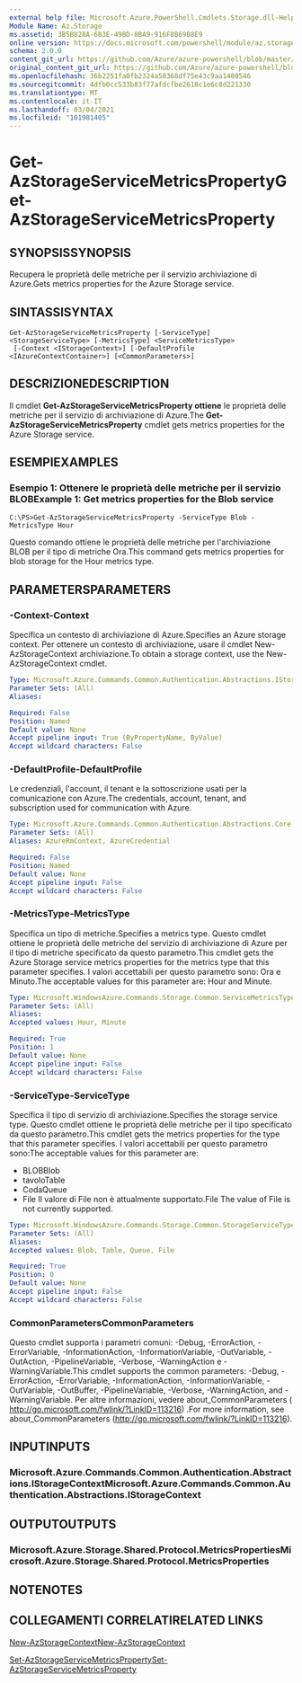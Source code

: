 ```yaml
---
external help file: Microsoft.Azure.PowerShell.Cmdlets.Storage.dll-Help.xml
Module Name: Az.Storage
ms.assetid: 3B5B828A-6B3E-49BD-8BA9-916F8B69B8E9
online version: https://docs.microsoft.com/powershell/module/az.storage/get-azstorageservicemetricsproperty
schema: 2.0.0
content_git_url: https://github.com/Azure/azure-powershell/blob/master/src/Storage/Storage.Management/help/Get-AzStorageServiceMetricsProperty.md
original_content_git_url: https://github.com/Azure/azure-powershell/blob/master/src/Storage/Storage.Management/help/Get-AzStorageServiceMetricsProperty.md
ms.openlocfilehash: 36b2251fa0fb2324a58368df75e43c9aa1480546
ms.sourcegitcommit: 4dfb0cc533b83f77afdcfbe2618c1e6c8d221330
ms.translationtype: MT
ms.contentlocale: it-IT
ms.lasthandoff: 03/04/2021
ms.locfileid: "101981405"
---
```

# <span data-ttu-id="7c3e7-101">Get-AzStorageServiceMetricsProperty</span><span class="sxs-lookup"><span data-stu-id="7c3e7-101">Get-AzStorageServiceMetricsProperty</span></span>

## <span data-ttu-id="7c3e7-102">SYNOPSIS</span><span class="sxs-lookup"><span data-stu-id="7c3e7-102">SYNOPSIS</span></span>
<span data-ttu-id="7c3e7-103">Recupera le proprietà delle metriche per il servizio archiviazione di Azure.</span><span class="sxs-lookup"><span data-stu-id="7c3e7-103">Gets metrics properties for the Azure Storage service.</span></span>

## <span data-ttu-id="7c3e7-104">SINTASSI</span><span class="sxs-lookup"><span data-stu-id="7c3e7-104">SYNTAX</span></span>

```
Get-AzStorageServiceMetricsProperty [-ServiceType] <StorageServiceType> [-MetricsType] <ServiceMetricsType>
 [-Context <IStorageContext>] [-DefaultProfile <IAzureContextContainer>] [<CommonParameters>]
```

## <span data-ttu-id="7c3e7-105">DESCRIZIONE</span><span class="sxs-lookup"><span data-stu-id="7c3e7-105">DESCRIPTION</span></span>
<span data-ttu-id="7c3e7-106">Il cmdlet **Get-AzStorageServiceMetricsProperty ottiene** le proprietà delle metriche per il servizio di archiviazione di Azure.</span><span class="sxs-lookup"><span data-stu-id="7c3e7-106">The **Get-AzStorageServiceMetricsProperty** cmdlet gets metrics properties for the Azure Storage service.</span></span>

## <span data-ttu-id="7c3e7-107">ESEMPI</span><span class="sxs-lookup"><span data-stu-id="7c3e7-107">EXAMPLES</span></span>

### <span data-ttu-id="7c3e7-108">Esempio 1: Ottenere le proprietà delle metriche per il servizio BLOB</span><span class="sxs-lookup"><span data-stu-id="7c3e7-108">Example 1: Get metrics properties for the Blob service</span></span>
```
C:\PS>Get-AzStorageServiceMetricsProperty -ServiceType Blob -MetricsType Hour
```

<span data-ttu-id="7c3e7-109">Questo comando ottiene le proprietà delle metriche per l'archiviazione BLOB per il tipo di metriche Ora.</span><span class="sxs-lookup"><span data-stu-id="7c3e7-109">This command gets metrics properties for blob storage for the Hour metrics type.</span></span>

## <span data-ttu-id="7c3e7-110">PARAMETERS</span><span class="sxs-lookup"><span data-stu-id="7c3e7-110">PARAMETERS</span></span>

### <span data-ttu-id="7c3e7-111">-Context</span><span class="sxs-lookup"><span data-stu-id="7c3e7-111">-Context</span></span>
<span data-ttu-id="7c3e7-112">Specifica un contesto di archiviazione di Azure.</span><span class="sxs-lookup"><span data-stu-id="7c3e7-112">Specifies an Azure storage context.</span></span>
<span data-ttu-id="7c3e7-113">Per ottenere un contesto di archiviazione, usare il cmdlet New-AzStorageContext archiviazione.</span><span class="sxs-lookup"><span data-stu-id="7c3e7-113">To obtain a storage context, use the New-AzStorageContext cmdlet.</span></span>

```yaml
Type: Microsoft.Azure.Commands.Common.Authentication.Abstractions.IStorageContext
Parameter Sets: (All)
Aliases:

Required: False
Position: Named
Default value: None
Accept pipeline input: True (ByPropertyName, ByValue)
Accept wildcard characters: False
```

### <span data-ttu-id="7c3e7-114">-DefaultProfile</span><span class="sxs-lookup"><span data-stu-id="7c3e7-114">-DefaultProfile</span></span>
<span data-ttu-id="7c3e7-115">Le credenziali, l'account, il tenant e la sottoscrizione usati per la comunicazione con Azure.</span><span class="sxs-lookup"><span data-stu-id="7c3e7-115">The credentials, account, tenant, and subscription used for communication with Azure.</span></span>

```yaml
Type: Microsoft.Azure.Commands.Common.Authentication.Abstractions.Core.IAzureContextContainer
Parameter Sets: (All)
Aliases: AzureRmContext, AzureCredential

Required: False
Position: Named
Default value: None
Accept pipeline input: False
Accept wildcard characters: False
```

### <span data-ttu-id="7c3e7-116">-MetricsType</span><span class="sxs-lookup"><span data-stu-id="7c3e7-116">-MetricsType</span></span>
<span data-ttu-id="7c3e7-117">Specifica un tipo di metriche.</span><span class="sxs-lookup"><span data-stu-id="7c3e7-117">Specifies a metrics type.</span></span>
<span data-ttu-id="7c3e7-118">Questo cmdlet ottiene le proprietà delle metriche del servizio di archiviazione di Azure per il tipo di metriche specificato da questo parametro.</span><span class="sxs-lookup"><span data-stu-id="7c3e7-118">This cmdlet gets the Azure Storage service metrics properties for the metrics type that this parameter specifies.</span></span>
<span data-ttu-id="7c3e7-119">I valori accettabili per questo parametro sono: Ora e Minuto.</span><span class="sxs-lookup"><span data-stu-id="7c3e7-119">The acceptable values for this parameter are: Hour and Minute.</span></span>

```yaml
Type: Microsoft.WindowsAzure.Commands.Storage.Common.ServiceMetricsType
Parameter Sets: (All)
Aliases:
Accepted values: Hour, Minute

Required: True
Position: 1
Default value: None
Accept pipeline input: False
Accept wildcard characters: False
```

### <span data-ttu-id="7c3e7-120">-ServiceType</span><span class="sxs-lookup"><span data-stu-id="7c3e7-120">-ServiceType</span></span>
<span data-ttu-id="7c3e7-121">Specifica il tipo di servizio di archiviazione.</span><span class="sxs-lookup"><span data-stu-id="7c3e7-121">Specifies the storage service type.</span></span>
<span data-ttu-id="7c3e7-122">Questo cmdlet ottiene le proprietà delle metriche per il tipo specificato da questo parametro.</span><span class="sxs-lookup"><span data-stu-id="7c3e7-122">This cmdlet gets the metrics properties for the type that this parameter specifies.</span></span>
<span data-ttu-id="7c3e7-123">I valori accettabili per questo parametro sono:</span><span class="sxs-lookup"><span data-stu-id="7c3e7-123">The acceptable values for this parameter are:</span></span>
- <span data-ttu-id="7c3e7-124">BLOB</span><span class="sxs-lookup"><span data-stu-id="7c3e7-124">Blob</span></span> 
- <span data-ttu-id="7c3e7-125">tavolo</span><span class="sxs-lookup"><span data-stu-id="7c3e7-125">Table</span></span>
- <span data-ttu-id="7c3e7-126">Coda</span><span class="sxs-lookup"><span data-stu-id="7c3e7-126">Queue</span></span>
- <span data-ttu-id="7c3e7-127">File Il valore di File non è attualmente supportato.</span><span class="sxs-lookup"><span data-stu-id="7c3e7-127">File The value of File is not currently supported.</span></span>

```yaml
Type: Microsoft.WindowsAzure.Commands.Storage.Common.StorageServiceType
Parameter Sets: (All)
Aliases:
Accepted values: Blob, Table, Queue, File

Required: True
Position: 0
Default value: None
Accept pipeline input: False
Accept wildcard characters: False
```

### <span data-ttu-id="7c3e7-128">CommonParameters</span><span class="sxs-lookup"><span data-stu-id="7c3e7-128">CommonParameters</span></span>
<span data-ttu-id="7c3e7-129">Questo cmdlet supporta i parametri comuni: -Debug, -ErrorAction, -ErrorVariable, -InformationAction, -InformationVariable, -OutVariable, -OutAction, -PipelineVariable, -Verbose, -WarningAction e -WarningVariable.</span><span class="sxs-lookup"><span data-stu-id="7c3e7-129">This cmdlet supports the common parameters: -Debug, -ErrorAction, -ErrorVariable, -InformationAction, -InformationVariable, -OutVariable, -OutBuffer, -PipelineVariable, -Verbose, -WarningAction, and -WarningVariable.</span></span> <span data-ttu-id="7c3e7-130">Per altre informazioni, vedere about_CommonParameters ( http://go.microsoft.com/fwlink/?LinkID=113216) .</span><span class="sxs-lookup"><span data-stu-id="7c3e7-130">For more information, see about_CommonParameters (http://go.microsoft.com/fwlink/?LinkID=113216).</span></span>

## <span data-ttu-id="7c3e7-131">INPUT</span><span class="sxs-lookup"><span data-stu-id="7c3e7-131">INPUTS</span></span>

### <span data-ttu-id="7c3e7-132">Microsoft.Azure.Commands.Common.Authentication.Abstractions.IStorageContext</span><span class="sxs-lookup"><span data-stu-id="7c3e7-132">Microsoft.Azure.Commands.Common.Authentication.Abstractions.IStorageContext</span></span>

## <span data-ttu-id="7c3e7-133">OUTPUT</span><span class="sxs-lookup"><span data-stu-id="7c3e7-133">OUTPUTS</span></span>

### <span data-ttu-id="7c3e7-134">Microsoft.Azure.Storage.Shared.Protocol.MetricsProperties</span><span class="sxs-lookup"><span data-stu-id="7c3e7-134">Microsoft.Azure.Storage.Shared.Protocol.MetricsProperties</span></span>

## <span data-ttu-id="7c3e7-135">NOTE</span><span class="sxs-lookup"><span data-stu-id="7c3e7-135">NOTES</span></span>

## <span data-ttu-id="7c3e7-136">COLLEGAMENTI CORRELATI</span><span class="sxs-lookup"><span data-stu-id="7c3e7-136">RELATED LINKS</span></span>

[<span data-ttu-id="7c3e7-137">New-AzStorageContext</span><span class="sxs-lookup"><span data-stu-id="7c3e7-137">New-AzStorageContext</span></span>](./New-AzStorageContext.md)

[<span data-ttu-id="7c3e7-138">Set-AzStorageServiceMetricsProperty</span><span class="sxs-lookup"><span data-stu-id="7c3e7-138">Set-AzStorageServiceMetricsProperty</span></span>](./Set-AzStorageServiceMetricsProperty.md)


